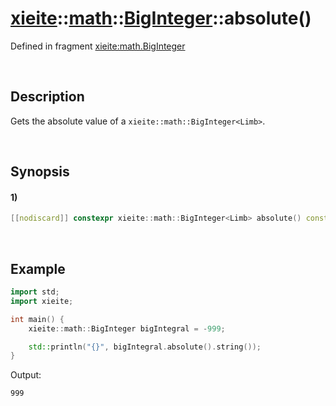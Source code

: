 # [xieite](../../../../../xieite.md)\:\:[math](../../../../../math.md)\:\:[BigInteger<Limb>](../../../big_integer.md)\:\:absolute\(\)
Defined in fragment [xieite:math.BigInteger](../../../../../../src/math/big_integer.cpp)

&nbsp;

## Description
Gets the absolute value of a `xieite::math::BigInteger<Limb>`.

&nbsp;

## Synopsis
#### 1)
```cpp
[[nodiscard]] constexpr xieite::math::BigInteger<Limb> absolute() const noexcept;
```

&nbsp;

## Example
```cpp
import std;
import xieite;

int main() {
    xieite::math::BigInteger bigIntegral = -999;

    std::println("{}", bigIntegral.absolute().string());
}
```
Output:
```
999
```
